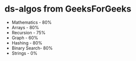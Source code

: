 # ds-algos from GeeksForGeeks

* Mathematics - 80%
* Arrays      - 80%
* Recursion   - 75%
* Graph       - 60%
* Hashing     - 80%
* Binary Search- 80%
* Strings     -  0%
